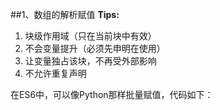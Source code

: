 ##1、数组的解析赋值
**Tips:**

1. 块级作用域（只在当前块中有效）
2. 不会变量提升（必须先申明在使用）
3. 让变量独占该块，不再受外部影响
4. 不允许重复声明

在ES6中，可以像Python那样批量赋值，代码如下：

